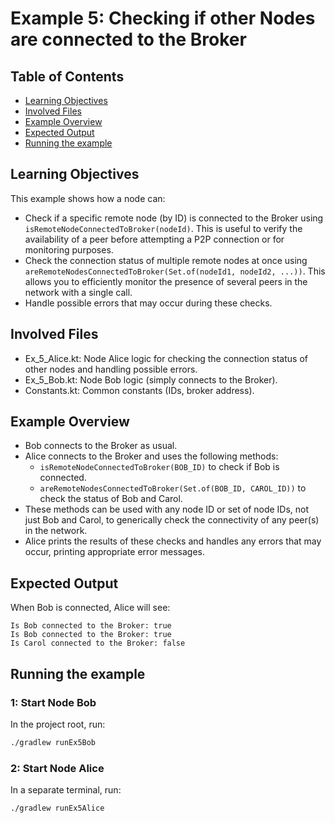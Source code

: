# Example 5: Checking if other Nodes are connected to the Broker
## Table of Contents

- [Learning Objectives](#learning-objectives)
- [Involved Files](#involved-files)
- [Example Overview](#example-overview)
- [Expected Output](#expected-output)
- [Running the example](#running-the-example)

## Learning Objectives

This example shows how a node can:
- Check if a specific remote node (by ID) is connected to the Broker using `isRemoteNodeConnectedToBroker(nodeId)`. This is useful to verify the availability of a peer before attempting a P2P connection or for monitoring purposes.
- Check the connection status of multiple remote nodes at once using `areRemoteNodesConnectedToBroker(Set.of(nodeId1, nodeId2, ...))`. This allows you to efficiently monitor the presence of several peers in the network with a single call.
- Handle possible errors that may occur during these checks.

## Involved Files

- Ex_5_Alice.kt: Node Alice logic for checking the connection status of other nodes and handling possible errors.
- Ex_5_Bob.kt: Node Bob logic (simply connects to the Broker).
- Constants.kt: Common constants (IDs, broker address).

## Example Overview

- Bob connects to the Broker as usual.
- Alice connects to the Broker and uses the following methods:
    - `isRemoteNodeConnectedToBroker(BOB_ID)` to check if Bob is connected.
    - `areRemoteNodesConnectedToBroker(Set.of(BOB_ID, CAROL_ID))` to check the status of Bob and Carol.
- These methods can be used with any node ID or set of node IDs, not just Bob and Carol, to generically check the connectivity of any peer(s) in the network.
- Alice prints the results of these checks and handles any errors that may occur, printing appropriate error messages.

## Expected Output

When Bob is connected, Alice will see:
```
Is Bob connected to the Broker: true
Is Bob connected to the Broker: true
Is Carol connected to the Broker: false
```

## Running the example
### 1: Start Node Bob

In the project root, run:

```sh
./gradlew runEx5Bob
```

### 2: Start Node Alice

In a separate terminal, run:

```sh
./gradlew runEx5Alice
```
